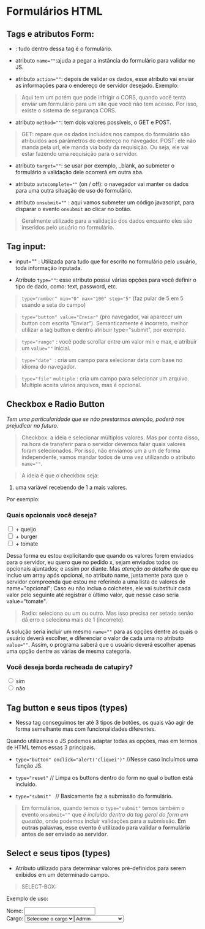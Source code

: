 # Formulários HTML

## Tags e atributos Form:

- <form></form> : tudo dentro dessa tag é o formulário.

- atributo `name=""`:ajuda a pegar a instância do formulário para validar no JS.

- atributo `action=""`: depois de validar os dados, esse atributo vai enviar as informações para o endereço de servidor desejado.
  Exemplo: <form action="https://localhost:3000">

> Aqui tem um porém que pode infrigir o CORS, quando você tenta enviar um formulário para um site que você não tem acesso. Por isso, existe o sistema de segurança CORS.

- atributo `method=""`: tem dois valores possíveis, o GET e POST.

> GET: repare que os dados incluídos nos campos do formulário são atribuídos aos parâmetros do endereço no navegador.
> POST: ele não manda pela url, ele manda via body da requisição. Ou seja, ele vai estar fazendo uma requisição para o servidor.

- atributo `target=""`: se usar por exemplo, \_blank, ao submeter o formulário a validação dele ocorrerá em outra aba.

- atributo `autocomplete=""` (on / off): o navegador vai manter os dados para uma outra situação de uso do formulário.

- atributo `onsubmit=""` : aqui vamos submeter um código javascript, para disparar o evento `onsubmit` ao clicar no botão.

> Geralmente utilizado para a validação dos dados enquanto eles são inseridos pelo usuário no formulário.

## Tag input:

- input="" : Utilizada para tudo que for escrito no formulário pelo usuário, toda informação inputada.

- Atributo `type=""`: esse atributo possui várias opções para você definir o tipo de dado, como: text, password, etc.

> `type="number" min="0" max="100" step="5"` (faz pular de 5 em 5 usando a seta do campo)

> `type="button" value="Enviar"` (pro navegador, vai aparecer um button com escrita "Enviar"). Semanticamente é incorreto, melhor utilizar a tag button e dentro atribuir type="submit", por exemplo.

> `type="range"` : você pode scrollar entre um valor min e max, e atribuir um `value=""` inicial.

> `type="date" `: cria um campo para selecionar data com base no idioma do navegador.

> `type="file"` `multiple` : cria um campo para selecionar um arquivo. Multiple aceita vários arquivos, mas é opcional.

## Checkbox e Radio Button

_Tem uma particularidade que se não prestarmos atenção, poderá nos prejudicar no futuro._

> Checkbox: a ideia é selecionar múltiplos valores. Mas por conta disso, na hora de transferir para o servidor devemos falar quais valores foram selecionados. Por isso, não enviamos um a um de forma independente, vamos mandar todos de uma vez utilizando o atributo `name=""`.

> A ideia é que o checkbox seja:

1. uma variável recebendo de 1 a mais valores.

Por exemplo:

 <h3>Quais opcionais você deseja?</h3>
 <input type="checkbox" name="opcional[]" value="queijo"> + queijo<br />
 <input type="checkbox" name="opcional[]" value="burger"> + burger<br />
 <input type="checkbox" name="opcional[]" value="tomate"> + tomate<br />
 
 Dessa forma eu estou explicitando que quando os valores forem enviados para o servidor, eu quero que no pedido x, sejam enviados todos os opcionais ajuntados; e assim por diante. Mas *atenção ao detalhe* de que eu incluo um array após opcional, no atributo name, justamente para que o servidor compreenda que estou me referindo a uma lista de valores de name="opcional"; Caso eu não inclua o colchetes, ele vai substituir cada valor pelo seguinte até registrar o último valor, que nesse caso seria value="tomate".
 
 > Radio: seleciona ou um ou outro. Mas isso precisa ser setado senão dá erro e seleciona mais de 1 (incorreto).
 
 A solução seria incluir um mesmo `name=""` para as opções dentre as quais o usuário deverá escolher, e diferenciar o valor de cada uma no atributo `value=""`. Assim, o programa saberá que o usuário deverá escolher apenas uma opção dentre as várias de mesma categoria. 
 
 <h3>Você deseja borda recheada de catupiry?</h3>
 <input type="radio" name="borda" value="sim"> sim<br />
 <input type="radio" name="borda" value="não"> não<br />
 
 ## Tag button e seus tipos (types)
 
 * Nessa tag conseguimos ter até 3 tipos de botões, os quais vão agir de forma semelhante mas com funcionalidades diferentes.
 
 Quando utilizamos o JS podemos adaptar todas as opções, mas em termos de HTML temos essas 3 principais.
 
 - `type="button" onclick="alert('cliquei')"` //Nesse caso incluímos uma função JS.

- `type="reset"` // Limpa os buttons dentro do form no qual o button está incluído.

- `type="submit" ` // Basicamente faz a submissão do formulário.

> Em formulários, quando temos o `type="submit"` temos também o evento `onsubmit=""` que _é incluído dentro da tag geral do form em questão_, onde podemos incluir validações para a submissão. **Em outras palavras, esse evento é utilizado para validar o formulário antes de ser enviado ao servidor**.

## Select e seus tipos (types)

- Atributo utilizado para determinar valores pré-definidos para serem exibidos em um determinado campo.

> SELECT-BOX:

Exemplo de uso:

 <body>
 	<form onsubmit="" method="get">
 		<label> Nome: </label><input type="text" name="nome"><br />
 		<label> Cargo: </label>
 		<select name="role">
 			<option value="">Selecione o cargo</option>
 			<option value="manager">Admin</option>
 			<option value="director">Diretoria</option>
 			<option value="lead">Líder</option>
 			
 > Nesse exemplo será apresentada uma aba com as opções para ser selecionada somente uma, e evitar que o usuário escreva literalmente qualquer coisa. É de acordo com os `values` que serão verificados os dados no servidor. 
 
 > Uma coisa interessante é que podemos usar `selected` para definir qual será o valor setado para aparecer na select box quando o formulário abrir.
 
 Por exemplo:
 <body>
 	<form onsubmit="" method="get">
 		<label> Nome: </label><input type="text" name="nome"><br />
 		<label> Cargo: </label>
 		<select name="role">
 			<option value="">Selecione o cargo</option>
 			<option selected value="manager">Admin</option>
 			<option value="director">Diretoria</option>
 			<option value="lead">Líder</option>
 			
 > TEXT-AREA:
 * Te permite criar um espaço específico para ser incluso mais texto do que nos outros campos. Ele tem um pre-set mas você pode estilizar ele de acordo com suas necessidades.
 
 <label>Mensagem:<label/>
 <textarea rows="" cols="" name="message"></textarea>
 
 # VALIDAÇÃO DE FORMULÁRIO
 
 ### Evitando o comportamento padrão (Lidando com Eventos JS para validação na submissão de formulários)

Às vezes, você se deparará com uma situação em que deseja interromper um evento fazendo o que ele faz por padrão.

O exemplo mais comum é o de um formulário da Web, por exemplo, um formulário de registro personalizado. Quando você preenche os detalhes e pressiona o botão Enviar, o comportamento natural é que os dados sejam enviados para uma página específica no servidor para processamento, e o navegador seja redirecionado para uma página de "mensagem de sucesso" de algum tipo (ou a mesma página, se outra não for especificada.)

O problema surge quando o usuário não submete os dados corretamente - como desenvolvedor, você deve interromper o envio para o servidor e fornecer uma mensagem de erro informando o que está errado e o que precisa ser feito para corrigir as coisas. Alguns navegadores suportam recursos automáticos de validação de dados de formulário, mas como muitos não oferecem isso, é recomendável não depender deles e implementar suas próprias verificações de validação. Vamos dar uma olhada em um exemplo simples.

- Ela deve ser feita no front-end ali na experiência do usuário;
- Mas ela deve ser feita também no backend, ou seja, validação no envio para o servidor.

Primeiro, um formulário HTML simples que requer que você digite seu primeiro e último nome:

```
html

<form>
  <div>
    <label for="fname">First name: </label>
    <input id="fname" type="text" />
  </div>
  <div>
    <label for="lname">Last name: </label>
    <input id="lname" type="text" />
  </div>
  <div>
    <input id="submit" type="submit" />
  </div>
</form>
<p></p>
```

Agora implementamos JavaScript, fazendo uma verificação muito simples dentro de um manipulador de evento onsubmit (o evento submit é disparado em um formulário quando é enviado) que testa se os campos de texto estão vazios. Se estiverem, chamamos a função preventDefault() no objeto de evento — que interrompe o envio do formulário — e, em seguida, exibir uma mensagem de erro no parágrafo abaixo do nosso formulário para informar ao usuário o que está errado:

```
js

var form = document.querySelector("form");
var fname = document.getElementById("fname");
var lname = document.getElementById("lname");
var submit = document.getElementById("submit");
var para = document.querySelector("p");

form.onsubmit = function (e) {
  if (fname.value === "" || lname.value === "") {
    e.preventDefault();
    para.textContent = "You need to fill in both names!";
  }
};
```

Obviamente, isso é uma validação de forma bastante fraca — ela não impediria o usuário de validar o formulário com espaços ou números inseridos nos campos, por exemplo — mas está tu do bem, por exemplo.

<!-- TODO: Falar sobre os métodos React hook forms e formiks ´de validação  -->
<!-- TODO: React Hook Forms -->
<!-- TODO: Formik -->
